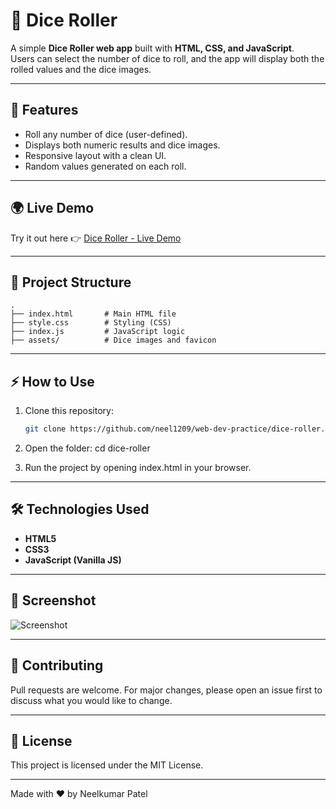 # 🎲 Dice Roller

A simple **Dice Roller web app** built with **HTML, CSS, and JavaScript**.  
Users can select the number of dice to roll, and the app will display both the rolled values and the dice images.

---

## 🚀 Features
- Roll any number of dice (user-defined).
- Displays both numeric results and dice images.
- Responsive layout with a clean UI.
- Random values generated on each roll.

---

## 🌍 Live Demo
Try it out here 👉 [Dice Roller - Live Demo](https://neel1209.github.io/web-dev-practice/dice-roller/)  

---

## 📂 Project Structure
```
.
├── index.html       # Main HTML file
├── style.css        # Styling (CSS)
├── index.js         # JavaScript logic
├── assets/          # Dice images and favicon
```

---

## ⚡ How to Use
1. Clone this repository:
   ```bash
   git clone https://github.com/neel1209/web-dev-practice/dice-roller.git

2.	Open the folder:
    cd dice-roller

3.	Run the project by opening index.html in your browser.

---

## 🛠️ Technologies Used
- **HTML5**
- **CSS3**
- **JavaScript (Vanilla JS)**

---

## 📸 Screenshot
![Screenshot](./assets/screenshot.png) 

---

## 🤝 Contributing
Pull requests are welcome. For major changes, please open an issue first to discuss what you would like to change.

---

## 📜 License
This project is licensed under the MIT License.

---

Made with ❤️ by Neelkumar Patel